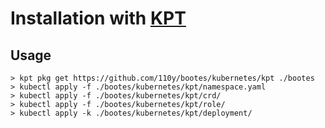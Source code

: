 # Installation with [KPT](https://googlecontainertools.github.io/kpt/)

## Usage

```console
> kpt pkg get https://github.com/110y/bootes/kubernetes/kpt ./bootes
> kubectl apply -f ./bootes/kubernetes/kpt/namespace.yaml
> kubectl apply -f ./bootes/kubernetes/kpt/crd/
> kubectl apply -f ./bootes/kubernetes/kpt/role/
> kubectl apply -k ./bootes/kubernetes/kpt/deployment/
```
